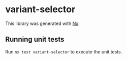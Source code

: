 # variant-selector

This library was generated with [Nx](https://nx.dev).

## Running unit tests

Run `nx test variant-selector` to execute the unit tests.
